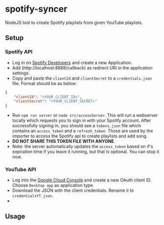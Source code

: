 # spotify-syncer
NodeJS tool to create Spotify playlists from given YouTube playlists.

## Setup

### Spotify API

* Log in on [Spotify Developers](https://developer.spotify.com/dashboard/applications) and create
a new Application.
* Add (http://localhost:8888/callback) as redirect URI in the application settings.
* Copy and paste the `clientId` and `clientSecret` to a `credentials.json` file. Format should be as below:
```json
{
    "clientId": "<YOUR_CLIENT_ID>",
    "clientSecret": "<YOUR_CLIENT_SECRET>"
}
```
* Run `npm run server` or `node src/accessServer`. This will run a webserver locally which requests you to
sign in with your Spotify account. After successfully signing in, you should see a `tokens.json`
file which contains an `access_token` and a `refresh_token`. Those are used by the importer to access
the Spotify api to create playlists and add song.
* **DO NOT SHARE THIS TOKEN FILE WITH ANYONE**.
* Note: the server automatically updates the `access_token` based on if's expiration time if you leave it 
running, but that is optional. You can stop it now.

### YouTube API

* Log into the [Google Cloud Console](https://console.cloud.google.com/apis/credentials) and create a new
OAuth client ID. Choose `Desktop app` as application type.
* Download the JSON with the client credentials. Rename it to `credentialsYT.json`.
* 

## Usage

